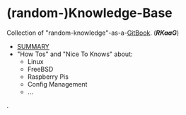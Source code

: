 # \(random-\)Knowledge-Base

Collection of "random-knowledge"-as-a-[GitBook](https://www.gitbook.com/ "GitBook"). \(_**RKaaG**_\)

* [SUMMARY](SUMMARY.md)
* "How Tos" and "Nice To Knows" about:
  * Linux
  * FreeBSD
  * Raspberry Pis
  * Config Management
  * ...

.

